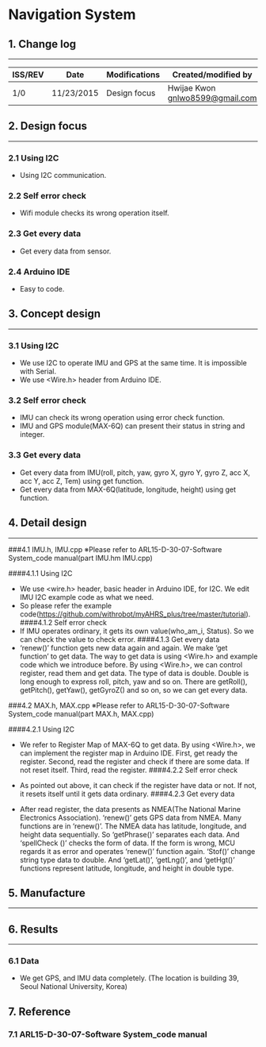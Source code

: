 # Navigation System

## 1. Change log
---

| ISS/REV |	Date |	Modifications |	Created/modified by |
| -- | -- | -- | -- |
| 1/0 |	11/23/2015 |	Design focus |	Hwijae Kwon gnlwo8599@gmail.com |


			
 ## 2. Design focus
 ---
 ### 2.1   Using I2C
-  Using I2C communication. 
 ### 2.2 Self error check
- Wifi module checks its wrong operation itself.
 ### 2.3 Get every data
- Get every data from sensor.
 ### 2.4 Arduino IDE
- Easy to code.

## 3. Concept design
---
### 3.1 Using I2C
- We use I2C to operate IMU and GPS at the same time. It is impossible with Serial.
- We use <Wire.h> header from Arduino IDE.

### 3.2 Self error check
-  IMU can check its wrong operation using error check function.
- IMU and GPS module(MAX-6Q) can present their status in string and integer.

### 3.3 Get every data
- Get every data from IMU(roll, pitch, yaw, gyro X, gyro Y, gyro Z, acc X, acc Y, acc Z, Tem) using get function.
- Get every data from MAX-6Q(latitude, longitude, height) using get function.

## 4. Detail design
---
 ###4.1 IMU.h, IMU.cpp
<IMU system overview>
※Please refer to ARL15-D-30-07-Software System_code manual(part IMU.hm IMU.cpp)


####4.1.1 Using I2C
- We use <wire.h> header, basic header in Arduino IDE, for I2C. We edit IMU I2C example code as what we need. 
- So please refer the example code(https://github.com/withrobot/myAHRS_plus/tree/master/tutorial).  
####4.1.2 Self error check
- If IMU operates ordinary, it gets its own value(who_am_i, Status). So we can check the value to check error.
 ####4.1.3 Get every data
- ‘renew()’ function gets new data again and again. We make ‘get function’ to get data. The way to get data is using <Wire.h> and example code which we introduce before. By using <Wire.h>, we can control register, read them and get data. The type of data is double. Double is long enough to express roll, pitch, yaw and so on. There are getRoll(), getPitch(), getYaw(), getGyroZ() and so on, so we can get every data.

 ###4.2 MAX.h, MAX.cpp
<GPS system overview>
※Please refer to ARL15-D-30-07-Software System_code manual(part MAX.h, MAX.cpp)

####4.2.1 Using I2C
- We refer to Register Map of MAX-6Q  to get data. By using <Wire.h>, we can implement the register map in Arduino IDE.  First, get ready the register. Second, read the register and check if there are some data. If not reset itself. Third, read the register.
####4.2.2 Self error check
- As pointed out above, it can check if the register have data or not. If not, it resets itself until it gets data ordinary.
####4.2.3 Get every data
 
-  After read register, the data presents as NMEA(The National Marine Electronics Association). ‘renew()’ gets GPS data from NMEA. Many functions are in ‘renew()’. The NMEA data has latitude, longitude, and height data sequentially. So ‘getPhrase()’ separates each data. And ‘spellCheck ()’ checks the form of data. If the form is wrong, MCU regards it as error and operates ‘renew()’ function again. ‘Stof()’ change string type data to double. And ‘getLat()’, ‘getLng()’, and ‘getHgt()’ functions represent latitude, longitude, and height in double type.

##	5. Manufacture
---

## 6. Results
---
### 6.1 Data
 
- We get GPS, and IMU data completely. (The location is building 39, Seoul National University, Korea)

 
## 7. Reference
### 7.1  ARL15-D-30-07-Software System_code manual 






 
